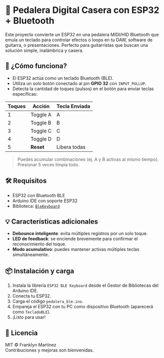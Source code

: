 # 🎸 Pedalera Digital Casera con ESP32 + Bluetooth

Este proyecto convierte un ESP32 en una pedalera MIDI/HID Bluetooth que emula un teclado para controlar efectos o loops en tu DAW, software de guitarra, o presentaciones. Perfecto para guitarristas que buscan una solución simple, inalámbrica y casera.

## 🚀 ¿Cómo funciona?

- El ESP32 actúa como un teclado Bluetooth (BLE).
- Utiliza un solo botón conectado al pin **GPIO 32** con `INPUT_PULLUP`.
- Detecta la cantidad de toques (pulsos) en el botón para enviar teclas específicas:

| Toques | Acción       | Tecla Enviada |
|--------|--------------|----------------|
| 1      | Toggle A     | A              |
| 2      | Toggle B     | B              |
| 3      | Toggle C     | C              |
| 4      | Toggle D     | D              |
| 5      | **Reset**    | Libera todas   |

> Puedes acumular combinaciones (ej. A y B activas al mismo tiempo). Presionar 5 veces limpia todo.

## 🛠️ Requisitos

- ESP32 con Bluetooth BLE
- Arduino IDE con soporte ESP32
- Biblioteca: [`BleKeyboard`](https://github.com/T-vK/ESP32-BLE-Keyboard)

## 💡 Características adicionales

- **Debounce inteligente**: evita múltiples registros por un solo toque.
- **LED de feedback**: se enciende brevemente para confirmar el reconocimiento del toque.
- **Modo acumulativo**: puedes mantener activas múltiples teclas simultáneamente.

## 📦 Instalación y carga

1. Instala la librería `ESP32 BLE Keyboard` desde el Gestor de Bibliotecas del Arduino IDE.
2. Conecta tu ESP32.
3. Carga el código `pedalera_ble.ino`.
4. Empareja el ESP32 con tu PC como dispositivo Bluetooth (aparecerá como `TecladoBLE`).
5. ¡Listo para usar!

## 📜 Licencia

MIT © Franklyn Martínez  
Contribuciones y mejoras son bienvenidas.

